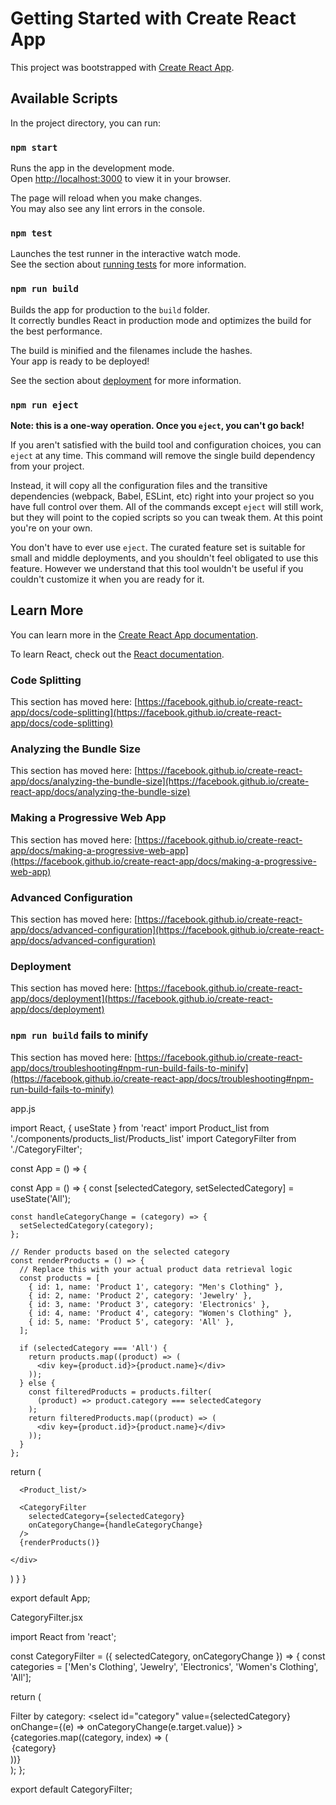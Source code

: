 # Getting Started with Create React App

This project was bootstrapped with [Create React App](https://github.com/facebook/create-react-app).

## Available Scripts

In the project directory, you can run:

### `npm start`

Runs the app in the development mode.\
Open [http://localhost:3000](http://localhost:3000) to view it in your browser.

The page will reload when you make changes.\
You may also see any lint errors in the console.

### `npm test`

Launches the test runner in the interactive watch mode.\
See the section about [running tests](https://facebook.github.io/create-react-app/docs/running-tests) for more information.

### `npm run build`

Builds the app for production to the `build` folder.\
It correctly bundles React in production mode and optimizes the build for the best performance.

The build is minified and the filenames include the hashes.\
Your app is ready to be deployed!

See the section about [deployment](https://facebook.github.io/create-react-app/docs/deployment) for more information.

### `npm run eject`

**Note: this is a one-way operation. Once you `eject`, you can't go back!**

If you aren't satisfied with the build tool and configuration choices, you can `eject` at any time. This command will remove the single build dependency from your project.

Instead, it will copy all the configuration files and the transitive dependencies (webpack, Babel, ESLint, etc) right into your project so you have full control over them. All of the commands except `eject` will still work, but they will point to the copied scripts so you can tweak them. At this point you're on your own.

You don't have to ever use `eject`. The curated feature set is suitable for small and middle deployments, and you shouldn't feel obligated to use this feature. However we understand that this tool wouldn't be useful if you couldn't customize it when you are ready for it.

## Learn More

You can learn more in the [Create React App documentation](https://facebook.github.io/create-react-app/docs/getting-started).

To learn React, check out the [React documentation](https://reactjs.org/).

### Code Splitting

This section has moved here: [https://facebook.github.io/create-react-app/docs/code-splitting](https://facebook.github.io/create-react-app/docs/code-splitting)

### Analyzing the Bundle Size

This section has moved here: [https://facebook.github.io/create-react-app/docs/analyzing-the-bundle-size](https://facebook.github.io/create-react-app/docs/analyzing-the-bundle-size)

### Making a Progressive Web App

This section has moved here: [https://facebook.github.io/create-react-app/docs/making-a-progressive-web-app](https://facebook.github.io/create-react-app/docs/making-a-progressive-web-app)

### Advanced Configuration

This section has moved here: [https://facebook.github.io/create-react-app/docs/advanced-configuration](https://facebook.github.io/create-react-app/docs/advanced-configuration)

### Deployment

This section has moved here: [https://facebook.github.io/create-react-app/docs/deployment](https://facebook.github.io/create-react-app/docs/deployment)

### `npm run build` fails to minify

This section has moved here: [https://facebook.github.io/create-react-app/docs/troubleshooting#npm-run-build-fails-to-minify](https://facebook.github.io/create-react-app/docs/troubleshooting#npm-run-build-fails-to-minify)


app.js

import React, { useState } from 'react'
import Product_list from './components/products_list/Products_list'
import CategoryFilter from './CategoryFilter';


const App = () => {

  const App = () => {
    const [selectedCategory, setSelectedCategory] = useState('All');
  
    const handleCategoryChange = (category) => {
      setSelectedCategory(category);
    };
  
    // Render products based on the selected category
    const renderProducts = () => {
      // Replace this with your actual product data retrieval logic
      const products = [
        { id: 1, name: 'Product 1', category: "Men's Clothing" },
        { id: 2, name: 'Product 2', category: 'Jewelry' },
        { id: 3, name: 'Product 3', category: 'Electronics' },
        { id: 4, name: 'Product 4', category: "Women's Clothing" },
        { id: 5, name: 'Product 5', category: 'All' },
      ];
  
      if (selectedCategory === 'All') {
        return products.map((product) => (
          <div key={product.id}>{product.name}</div>
        ));
      } else {
        const filteredProducts = products.filter(
          (product) => product.category === selectedCategory
        );
        return filteredProducts.map((product) => (
          <div key={product.id}>{product.name}</div>
        ));
      }
    };


  return (
    <div>
    
      <Product_list/>

      <CategoryFilter
        selectedCategory={selectedCategory}
        onCategoryChange={handleCategoryChange}
      />
      {renderProducts()}
    
    </div>
  )
}
}

    
export default App;


CategoryFilter.jsx

import React from 'react';

const CategoryFilter = ({ selectedCategory, onCategoryChange }) => {
  const categories = ['Men\'s Clothing', 'Jewelry', 'Electronics', 'Women\'s Clothing', 'All'];

  return (
    <div>
      <label htmlFor="category">Filter by category: </label>
      <select
        id="category"
        value={selectedCategory}
        onChange={(e) => onCategoryChange(e.target.value)}
      >
        {categories.map((category, index) => (
          <option key={index} value={category}>{category}</option>
        ))}
      </select>
    </div>
  );
};

export default CategoryFilter;


